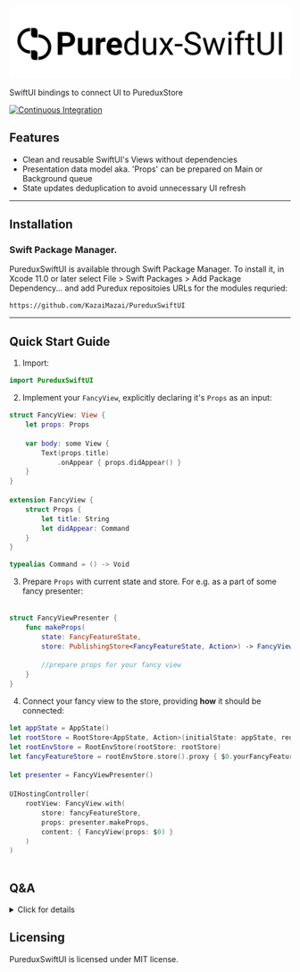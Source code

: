<p align="center">
  <img src="Logo.svg?raw=true" alt="Sublime's custom image"/>
 </p>
 

SwiftUI bindings to connect UI to PureduxStore

<p align="left">
    <a href="https://github.com/KazaiMazai/PureduxSwiftUI/actions">
        <img src="https://github.com/KazaiMazai/PureduxSwiftUI/workflows/Tests/badge.svg" alt="Continuous Integration">
    </a>
</p>

## Features

- Сlean and reusable SwiftUI's Views without dependencies
- Presentation data model aka. 'Props' can be prepared on Main or Background queue
- State updates deduplication to avoid unnecessary UI refresh

____________


## Installation
 

### Swift Package Manager.

PureduxSwiftUI is available through Swift Package Manager. 
To install it, in Xcode 11.0 or later select File > Swift Packages > Add Package Dependency... and add Puredux repositoies URLs for the modules requried:

```
https://github.com/KazaiMazai/PureduxSwiftUI
```
____________

## Quick Start Guide

1. Import:
```swift
import PureduxSwiftUI

```

2. Implement your `FancyView`, explicitly declaring it's `Props` as an input: 

```swift
struct FancyView: View {
    let props: Props
    
    var body: some View {
        Text(props.title)
            .onAppear { props.didAppear() }
    }
}

extension FancyView {
    struct Props {
        let title: String
        let didAppear: Command
    }
}

```

```swift
typealias Command = () -> Void

```

3.  Prepare `Props` with current state and store. For e.g. as a part of some fancy presenter:

```swift

struct FancyViewPresenter {
    func makeProps(
        state: FancyFeatureState, 
        store: PublishingStore<FancyFeatureState, Action>) -> FancyView.Props {
        
        //prepare props for your fancy view
    }
}

```

4. Connect your fancy view to the store, providing **how** it should be connected:

```swift
let appState = AppState()
let rootStore = RootStore<AppState, Action>(initialState: appState, reducer: reducer)
let rootEnvStore = RootEnvStore(rootStore: rootStore)
let fancyFeatureStore = rootEnvStore.store().proxy { $0.yourFancyFeatureSubstate }

let presenter = FancyViewPresenter() 
            
UIHostingController(
    rootView: FancyView.with(
        store: fancyFeatureStore,
        props: presenter.makeProps,
        content: { FancyView(props: $0) }
    )
)
 
```

## Q&A

<details><summary>Click for details</summary>
<p>


### What is PureduxStore?

- It's minilistic UDF architecture store implementation. More details can be found [here](https://github.com/KazaiMazai/PureduxStore)

### Which DispatchQueue is used to prepare props?

- By default, it works on a shared PresentationQueue. It is a global serial queue with user interactive quality of service. The purpose is to do as little as possible on the main thread queue.
  
  
### Is it safe at all?
  
- PureduxSwiftUI hops to the main dispatch queue to update View. So yes, it's safe. Unless you try to do UI related things (you should not) during your `Props` preparation.  

### How to change  presentation queue that is used to prepare props?


- PureduxSwiftUI allows to use main queue or user-provided custom queue. The only requirement for the custom queue is to be **serial** one.

```swift 
FancyView.with(
    store: fancyFeatureStore,
    props: presenter.makeProps,
    queue: .main,
    content: { FancyView(props: $0) }
)
  
```

or standalone queue:
              
```swift       
let queue = DispatchQueue(label: "some.queue", qos: .userInteractive)
  
```
  
  
```swift
  
FancyView.with(
    store: fancyFeatureStore,
    props: presenter.makeProps,
    queue: .serialQueue(queue),
    content: { FancyView(props: $0) }
)
        
```
### Why we might need to prepare props on background queue?
  
- Props evaluation maybe heavier than we would love to. 
We may deal with a large array of items, AttributedStrings, and any other slow things.
Doing it on the main queue may eventually slow down our fancy app.

### How to deduplicate state changes?

- State deduplication is done by providing a way to compare two states on equality.
- It allows to avoid props evaluation on every state update
- It's done with the help of `Equating<State>` guy:

```swift 

 FancyView.with(
    store: fancyFeatureStore,
    removeStateDuplicates: .equal {
        $0.title
    },
    props: presenter.makeProps,
    content: { FancyView(props: $0) }
)
                    
```
### Why we might need to deduplicate state changes?
  
- Props evaluation maybe heavier than we would love to. 
The app state may be huuuuge and we might love to re-evaluate `Props` only when it's necessary.

### Why we need `Equating<State>` guy?

- Depending on context (or particular screen), we might be interested in different part of the state. Different properties of the same type.
- And would like to deduplicate updates depending on it.
- That's why single `Equatable` implementation won't work here.

```swift 
VStack {  
    FancyView.with(
        store: fancyFeatureStore,
        removeStateDuplicates: .equal {
            $0.title
        },
        props: presenter.makeProps,
        content: { FancyView(props: $0) }
    )

    FancyView.with(
        store: fancyFeatureStore,
        removeStateDuplicates: .equal {
            $0.subtitle
        },
        props: presenter.makeProps,
        content: { FancyView(props: $0) }
    )
}               
```

### Any other `Equating<State>`  details ?

- Equating is a protocol witness for Equtable. It answers the question: "Are these states equal?" 
- With the help of it, deduplication happens.

Here is the definition:

```swift
  
    Equating<T> { (lhs: T, rhs: T) -> Bool
        //compare here
    }

```

It has handy extensions, like  `Equating.alwaysEqual` or `Equating.neverEqual` as well as `&&` operator:

```swift 
  
FancyView.with(
    store: fancyFeatureStore,
    removeStateDuplicates: 
        .equal { $0.title } &&
        .equal { $0.subtitle },
    props: presenter.makeProps,
    content: { FancyView(props: $0) }
)
            
```

### How to connect View to Store ?
  
- There are two ways of doing it: with explicit in implicit store.
  
Explicit store:

```swift
  
UIHostingController(
    rootView: FancyView.with(
        store: fancyFeatureStore,
        props: presenter.makeProps,
        content: { FancyView(props: $0) }
    )
)
  
```
Implicit env store:
  
```swift
  
UIHostingController(
    rootView: StoreProvidingView(rootStore: rootStore) {
  
        FancyView.withEnvStore(
            props: presenter.makeProps,
            content: { FancyView(props: $0) }  
        )
    }
)

```
  
### How implicit store is passed?
- It's injected via `environmentObject(...)` and then resolved as `@EnvironmentObject`
  
  
### When explicit/implicit store should be used?
Explicit:
- Explicit store should be used when we want to pass the store explicitly as a parameter
- Explicit store is preferable when aiming to isolate features from the entire AppState
  
Implicit:  
- Implicit store should be used when we are ok with `EnvironmentObject` injections
- Implicit store should be used when we are ok with exposing the entire AppState to features
  
  
### Any other advices?
  
- I would recommend to separate plain Views and PresentingViews. 
- Make plain Views depend on their Props
- Make PresentingViews deal with Store and Presentaion logic.
  
  
```swift
 // some action
  
extension Actions {
    struct FetchFancyData: Action {

    }
}
  
```

Presenting view with explicit store:
  
```swift
  
struct FancyPresentingView: View {
    let store: PublishingStore<FancyFeatureState, Action>)
    
    var body: some View {
        FancyView.with(
            store: store,
            props: makeProps,
            content: { FancyView(props: $0) }
        )
    }
  
    func makeProps(
        state: FancyFeatureState, 
        store: PublishingStore<FancyFeatureState, Action>) -> FancyView.Props {
        
          FancyView.Props(
              title: state.title,
              onAppear: { store.dispatch(Actions.FetchFancyData()) }
          )
    }
}

```

Presenting view with implicit store:
  
```swift
struct FancyEnvPresentingView: View {
     
    var body: some View {
        FancyView.withEnvStore(
            props: makeProps,
            content: { FancyView(props: $0) }
        )
    }
  
    func makeProps(
        state: AppState, 
        store: PublishingStore<AppState, Action>) -> FancyView.Props {
        
          FancyView.Props(
              title: state.yourFancyFeatureSubstate.title,
              onAppear: { store.dispatch(Actions.FetchFancyData()) }
          )
    }
}

```
  
Presenting view that uses root env store and makes proxy from it  
  
```swift
struct FancyEnvSubstorePresentingView: View {
    @EnvironmentObject private var rootEnvStore: RootEnvStore<AppState, Action>
     
    var body: some View {
        FancyView.with(
            store: rootEnvStore.store().proxy { $0.yourFancyFeatureSubstate },
            props: makeProps,
            content: { FancyView(props: $0) }
        )
    }
  
    func makeProps(
        state: FancyFeatureState, 
        store: PublishingStore<FancyFeatureState, Action>) -> FancyView.Props {
        
          FancyView.Props(
              title: state.title,
              onAppear: { store.dispatch(Actions.FetchFancyData()) }
          )
    }
}

```
  

</p>
</details>

  


## Licensing

PureduxSwiftUI is licensed under MIT license.


